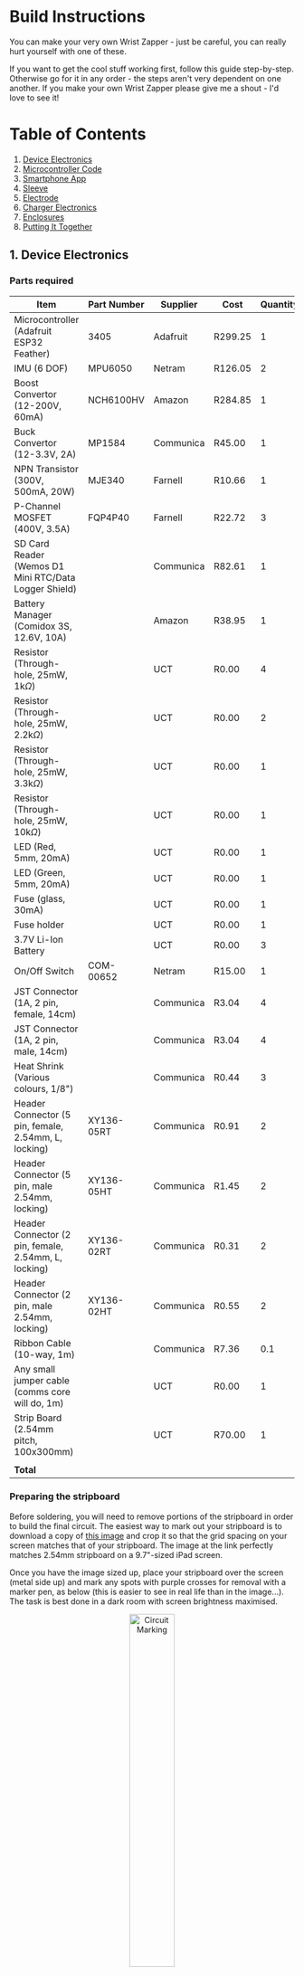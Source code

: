 # Build Instructions

You can make your very own Wrist Zapper - just be careful, you can really hurt yourself with one of these. 

If you want to get the cool stuff working first, follow this guide step-by-step. Otherwise go for it in any order - the steps aren't very dependent on one another. If you make your own Wrist Zapper please give me a shout - I'd love to see it!

# Table of Contents
1. [Device Electronics](#1-device-electronics)
2. [Microcontroller Code](#2-microcontroller-code)
3. [Smartphone App](#3-smartphone-app)
4. [Sleeve](#4-sleeve)
5. [Electrode](#5-electrode)
6. [Charger Electronics](#6-charger-electronics)
7. [Enclosures](#7-enclosures)
8. [Putting It Together](#8-putting-it-together)

## 1. Device Electronics

### Parts required

| Item                                                  | Part Number | Supplier  | Cost    | Quantity | Total Cost |
|-------------------------------------------------------|-------------|-----------|---------|----------|------------|
| Microcontroller (Adafruit ESP32 Feather)              | 3405        | Adafruit  | R299.25 | 1        | R299.25    |
| IMU (6 DOF)                                           | MPU6050     | Netram    | R126.05 | 2        | R252.10    |
| Boost Convertor (12-200V, 60mA)                       | NCH6100HV   | Amazon    | R284.85 | 1        | R284.85    |
| Buck Convertor (12-3.3V, 2A)                          | MP1584      | Communica | R45.00  | 1        | R45.00     |
| NPN Transistor (300V, 500mA, 20W)                     | MJE340      | Farnell   | R10.66  | 1        | R10.66     |
| P-Channel MOSFET (400V, 3.5A)                         | FQP4P40     | Farnell   | R22.72  | 3        | R68.15     |
| SD Card Reader (Wemos D1 Mini RTC/Data Logger Shield) |             | Communica | R82.61  | 1        | R82.61     |
| Battery Manager (Comidox 3S, 12.6V, 10A)              |             | Amazon    | R38.95  | 1        | R38.95     |
| Resistor (Through-hole, 25mW, 1k$\Omega$)             |             | UCT       | R0.00   | 4        | R0.00      |
| Resistor (Through-hole, 25mW, 2.2k$\Omega$)           |             | UCT       | R0.00   | 2        | R0.00      |
| Resistor (Through-hole, 25mW, 3.3k$\Omega$)           |             | UCT       | R0.00   | 1        | R0.00      |
| Resistor (Through-hole, 25mW, 10k$\Omega$)            |             | UCT       | R0.00   | 1        | R0.00      |
| LED (Red, 5mm, 20mA)                                  |             | UCT       | R0.00   | 1        | R0.00      |
| LED (Green, 5mm, 20mA)                                |             | UCT       | R0.00   | 1        | R0.00      |
| Fuse (glass, 30mA)                                    |             | UCT       | R0.00   | 1        | R0.00      |
| Fuse holder                                           |             | UCT       | R0.00   | 1        | R0.00      |
| 3.7V Li-Ion Battery                                   |             | UCT       | R0.00   | 3        | R0.00      |
| On/Off Switch                                         | COM-00652   | Netram    | R15.00  | 1        | R15.00     |
| JST Connector (1A, 2 pin, female, 14cm)               |             | Communica | R3.04   | 4        | R12.17     |
| JST Connector (1A, 2 pin, male, 14cm)                 |             | Communica | R3.04   | 4        | R12.17     |
| Heat Shrink (Various colours, 1/8")                   |             | Communica | R0.44   | 3        | R1.32      |
| Header Connector (5 pin, female, 2.54mm, L, locking)  | XY136-05RT  | Communica | R0.91   | 2        | R1.82      |
| Header Connector (5 pin, male 2.54mm, locking)        | XY136-05HT  | Communica | R1.45   | 2        | R2.90      |
| Header Connector (2 pin, female, 2.54mm, L, locking)  | XY136-02RT  | Communica | R0.31   | 2        | R0.62      |
| Header Connector (2 pin, male 2.54mm, locking)        | XY136-02HT  | Communica | R0.55   | 2        | R1.10      |
| Ribbon Cable (10-way, 1m)                             |             | Communica | R7.36   | 0.1      | R0.74      |
| Any small jumper cable (comms core will do, 1m)       |             | UCT       | R0.00   | 1        | R0.00      |
| Strip Board (2.54mm pitch, 100x300mm)                 |             | UCT       | R70.00  | 1        | R70.00     |
| | | | | | |
| **Total** |  |  |  |  | **R1,199.40** |

### Preparing the stripboard

Before soldering, you will need to remove portions of the stripboard in order to build the final circuit. The easiest way to mark out your stripboard is to download a copy of [this image](https://github.com/devsticks/wrist-zapper/raw/master/production_hardware/electronics/circuit_main_inverted_flipped.jpeg) and crop it so that the grid spacing on your screen matches that of your stripboard. The image at the link perfectly matches 2.54mm stripboard on a 9.7"-sized iPad screen. 

Once you have the image sized up, place your stripboard over the screen (metal side up) and mark any spots with purple crosses for removal with a marker pen, as below (this is easier to see in real life than in the image...). The task is best done in a dark room with screen brightness maximised.

<p align="center">
  <img src="https://github.com/devsticks/wrist-zapper/raw/master/images/circuit_marking.JPG" alt="Circuit Marking" width="40%">
</p>

Once marked, use a small drill bit to remove the contact strip at the relevant holes. I would highly recommend checking that you've broken continuity at the marked spots - you could easily destroy some expensive components by getting this wrong, and the further you go the harder it becomes to find these errors.

<p align="center">
  <img src="https://github.com/devsticks/wrist-zapper/raw/master/images/circuit_removed.JPG" alt="Circuit Removed" width="40%">
</p>

The next step is to do a similar thing with [this image](https://github.com/devsticks/wrist-zapper/raw/master/production_hardware/electronics/circuit_main_inverted.jpeg) to mark out the positions of joining wires. This time place the stripboard metal side down on your screen and draw lines over the red areas. 

### Soldering it up

Once you've marked the wires out, neatly solder the thin comms wires into place where required. As far as possible, keep the wires flat - there's not much vertical room for manoeuvre here. The mess of wires connecting the microSD breakout should be connected as follows:

| ESP32 | microSD Shield |
|-------|----------------|
|4|D8|
|5|D5|
|18|D7|
|19|D6|

If you'd like to make your circuit board black (it just looks so much more professional!), now is the time to do so - I used a thick marker pen.

Prepare the buck and boost convertors by tuning them to give 3.3V and 200V respectively when supplied with a 12V input.

From this point it's just a matter of soldering things into place following the layout below. The board loayout is extremely cramped, and some components or breakout boards may need to be (carefully) filed or sanded down to fit. I would recommend starting with the shortest components first, then moving on to the tallest. Note that I've used female headers for the ESP32 and microSD card boards, while the MPU6050 (IMU) and NCH6100HV (Boost Convertor) were soldered straight on with male headers to save space (I know, I know...).

Before you solder in the NCH6100HV - probably the last part you'll add - test that things are on track by connecting a 12V supply to the input jack and switching on the board. If the current spikes as you do so switch it off immediately. If not, good job! Next, test that you're getting 3.3V - and no more! - at all the places you're expecting it, and 0 at all the ground pins. If that's all looking good, continue!

<p align="center">
  <img src="https://github.com/devsticks/wrist-zapper/raw/master/production_hardware/electronics/circuit_main_layout_crop.jpg" alt="Circuit Layout" width="40%">
</p>

The finished product should look something like this:
<p align="center">
  <img src="https://github.com/devsticks/wrist-zapper/raw/master/images/circuit_complete_top.JPG" alt="Circuit Top" width="30%">
  <img src="https://github.com/devsticks/wrist-zapper/raw/master/images/circuit_complete_side.JPG" alt="Circuit Side" width="30%">
  <img src="https://github.com/devsticks/wrist-zapper/raw/master/images/circuit_complete_front.JPG" alt="Circuit Front" width="30%">
</p>

If you've made it this far give someone a high five - you're doing really well! 

## 2. Microcontroller Code

## 3. Smartphone App

## 4. Sleeve

## 5. Electrode

## 6. Charger Electronics

## 7. Enclosures

## 8. Putting It Together
